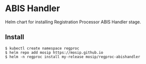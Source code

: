 # ABIS Handler

Helm chart for installing Registration Processor ABIS Handler stage.

## Install
```console
$ kubectl create namespace regproc
$ helm repo add mosip https://mosip.github.io
$ helm -n regproc install my-release mosip/regproc-abishandler
```

